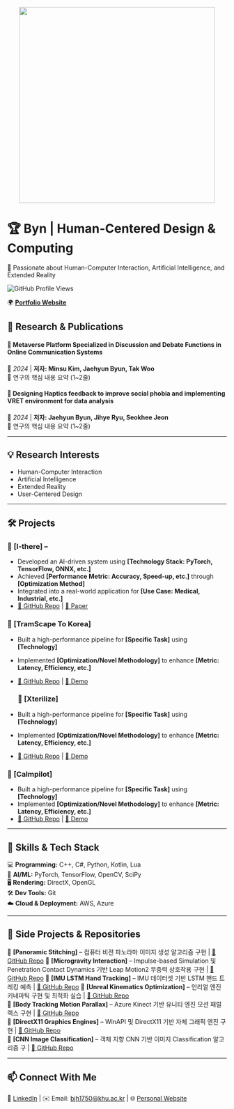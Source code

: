 <p align="center">
  <img src="Intro.gif" width="450" />
</p>

# 🏆 **Byn | Human-Centered Design & Computing**  
🚀 Passionate about Human-Computer Interaction, Artificial Intelligence, and Extended Reality  

![GitHub Profile Views](https://komarev.com/ghpvc/?username=your-username&color=blue)  

🌍 **[Portfolio Website](https://jaehyunbyun.netlify.app/)**  


## 🔬 **Research & Publications**  

#### 📖 Metaverse Platform Specialized in Discussion and Debate Functions in Online Communication Systems
📍 *2024* | **저자: Minsu Kim, Jaehyun Byun, Tak Woo**  
🔹 연구의 핵심 내용 요약 (1~2줄)  

#### 📖 Designing Haptics feedback to improve social phobia and implementing VRET environment for data analysis
📍 *2024* | **저자: Jaehyun Byun, Jihye Ryu, Seokhee Jeon**  
🔹 연구의 핵심 내용 요약 (1~2줄)  

---

## 💡 **Research Interests**  
- Human-Computer Interaction  
- Artificial Intelligence 
- Extended Reality  
- User-Centered Design  

---

## 🛠 **Projects**  
### 🎯 **[I-there]** – 
- Developed an AI-driven system using **[Technology Stack: PyTorch, TensorFlow, ONNX, etc.]**  
- Achieved **[Performance Metric: Accuracy, Speed-up, etc.]** through **[Optimization Method]**  
- Integrated into a real-world application for **[Use Case: Medical, Industrial, etc.]**  
- [🔗 GitHub Repo](#) | [📄 Paper](#)  

### 🎯 **[TramScape To Korea]**  
- Built a high-performance pipeline for **[Specific Task]** using **[Technology]**  
- Implemented **[Optimization/Novel Methodology]** to enhance **[Metric: Latency, Efficiency, etc.]**  
- [🔗 GitHub Repo](#) | [🎥 Demo](#)

  ### 🎯 **[Xterilize]**  
- Built a high-performance pipeline for **[Specific Task]** using **[Technology]**  
- Implemented **[Optimization/Novel Methodology]** to enhance **[Metric: Latency, Efficiency, etc.]**  
- [🔗 GitHub Repo](#) | [🎥 Demo](#)

### 🎯 **[Calmpilot]**  
- Built a high-performance pipeline for **[Specific Task]** using **[Technology]**  
- Implemented **[Optimization/Novel Methodology]** to enhance **[Metric: Latency, Efficiency, etc.]**  
- [🔗 GitHub Repo](#) | [🎥 Demo](#)

---

## 📌 **Skills & Tech Stack**  
💻 **Programming:** C++, C#, Python, Kotlin, Lua  
🧠 **AI/ML:** PyTorch, TensorFlow, OpenCV, SciPy  
🖥️ **Rendering:** DirectX, OpenGL  
🛠 **Dev Tools:** Git  
☁️ **Cloud & Deployment:** AWS, Azure  

---

## 🔗 **Side Projects & Repositories**  
🔹 **[Panoramic Stitching]** – 컴퓨터 비젼 파노라마 이미지 생성 알고리즘 구현 | [🔗 GitHub Repo](#)
🔹 **[Microgravity Interaction]** – Impulse-based Simulation 및 Penetration Contact Dynamics 기반 Leap Motion2 무중력 상호작용 구현 | [🔗 GitHub Repo](#) 
🔹 **[IMU LSTM Hand Tracking]** – IMU 데이터셋 기반 LSTM 핸드 트레킹 예측 | [🔗 GitHub Repo](#)
🔹 **[Unreal Kinematics Optimization]** – 언리얼 엔진 키네마틱 구현 및 최적화 실습 | [🔗 GitHub Repo](#)  
🔹 **[Body Tracking Motion Parallax]** – Azure Kinect 기반 유니티 엔진 모션 패럴랙스 구현 | [🔗 GitHub Repo](#)  
🔹 **[DirectX11 Graphics Engines]** – WinAPI 및 DirectX11 기반 자체 그래픽 엔진 구현 | [🔗 GitHub Repo](#)  
🔹 **[CNN Image Classification]** – 객체 지향 CNN 기반 이미지 Classification 알고리즘 구  | [🔗 GitHub Repo](#)  

---

## 📫 **Connect With Me**  
🔗 [LinkedIn]([#](https://www.linkedin.com/in/jaehyun-byun-322bb92aa/)) | ✉️ Email: bjh1750@khu.ac.kr | 🌐 [Personal Website]([#](https://jaehyunbyun.netlify.app/))  
